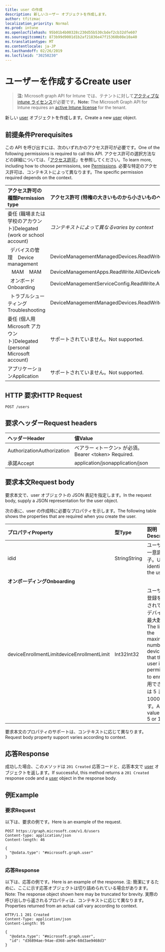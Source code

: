 ```yaml
---
title: user の作成
description: 新しいユーザー オブジェクトを作成します。
author: tfitzmac
localization_priority: Normal
ms.prod: intune
ms.openlocfilehash: 95b01b4b00328c230d55b530cbdef2cb32dfe607
ms.sourcegitcommit: 873b99d9001d1b2af21836e47f15360b08e10a40
ms.translationtype: MT
ms.contentlocale: ja-JP
ms.lasthandoff: 02/26/2019
ms.locfileid: "30250230"
---
```

# <a name="create-user"></a><span data-ttu-id="8d6df-103">ユーザーを作成する</span><span class="sxs-lookup"><span data-stu-id="8d6df-103">Create user</span></span>

> <span data-ttu-id="8d6df-104">**注:** Microsoft graph API for Intune では、テナントに対して[アクティブな intune ライセンス](https://go.microsoft.com/fwlink/?linkid=839381)が必要です。</span><span class="sxs-lookup"><span data-stu-id="8d6df-104">**Note:** The Microsoft Graph API for Intune requires an [active Intune license](https://go.microsoft.com/fwlink/?linkid=839381) for the tenant.</span></span>

<span data-ttu-id="8d6df-105">新しい [user](../resources/intune-shared-user.md) オブジェクトを作成します。</span><span class="sxs-lookup"><span data-stu-id="8d6df-105">Create a new [user](../resources/intune-shared-user.md) object.</span></span>

## <a name="prerequisites"></a><span data-ttu-id="8d6df-106">前提条件</span><span class="sxs-lookup"><span data-stu-id="8d6df-106">Prerequisites</span></span>
<span data-ttu-id="8d6df-107">この API を呼び出すには、次のいずれかのアクセス許可が必要です。</span><span class="sxs-lookup"><span data-stu-id="8d6df-107">One of the following permissions is required to call this API.</span></span> <span data-ttu-id="8d6df-108">アクセス許可の選択方法などの詳細については、「[アクセス許可](/graph/permissions-reference)」を参照してください。</span><span class="sxs-lookup"><span data-stu-id="8d6df-108">To learn more, including how to choose permissions, see [Permissions](/graph/permissions-reference).</span></span>  <span data-ttu-id="8d6df-109">必要な特定のアクセス許可は、コンテキストによって異なります。</span><span class="sxs-lookup"><span data-stu-id="8d6df-109">The specific permission required depends on the context.</span></span>

|<span data-ttu-id="8d6df-110">アクセス許可の種類</span><span class="sxs-lookup"><span data-stu-id="8d6df-110">Permission type</span></span>|<span data-ttu-id="8d6df-111">アクセス許可 (特権の大きいものから小さいものへ)</span><span class="sxs-lookup"><span data-stu-id="8d6df-111">Permissions (from most to least privileged)</span></span>|
|:---|:---|
|<span data-ttu-id="8d6df-112">委任 (職場または学校のアカウント)</span><span class="sxs-lookup"><span data-stu-id="8d6df-112">Delegated (work or school account)</span></span>| <span data-ttu-id="8d6df-113">_コンテキストによって異なる_</span><span class="sxs-lookup"><span data-stu-id="8d6df-113">_varies by context_</span></span> |
| <span data-ttu-id="8d6df-114">&nbsp;&nbsp;デバイスの管理</span><span class="sxs-lookup"><span data-stu-id="8d6df-114">&nbsp; &nbsp; Device management</span></span> | <span data-ttu-id="8d6df-115">DeviceManagementManagedDevices.ReadWrite.All</span><span class="sxs-lookup"><span data-stu-id="8d6df-115">DeviceManagementManagedDevices.ReadWrite.All</span></span> |
| <span data-ttu-id="8d6df-116">&nbsp;&nbsp; MAM</span><span class="sxs-lookup"><span data-stu-id="8d6df-116">&nbsp; &nbsp; MAM</span></span> | <span data-ttu-id="8d6df-117">DeviceManagementApps.ReadWrite.All</span><span class="sxs-lookup"><span data-stu-id="8d6df-117">DeviceManagementApps.ReadWrite.All</span></span> |
| <span data-ttu-id="8d6df-118">&nbsp;&nbsp;オンボード</span><span class="sxs-lookup"><span data-stu-id="8d6df-118">&nbsp; &nbsp; Onboarding</span></span> | <span data-ttu-id="8d6df-119">DeviceManagementServiceConfig.ReadWrite.All</span><span class="sxs-lookup"><span data-stu-id="8d6df-119">DeviceManagementServiceConfig.ReadWrite.All</span></span> |
| <span data-ttu-id="8d6df-120">&nbsp;&nbsp;トラブルシューティング</span><span class="sxs-lookup"><span data-stu-id="8d6df-120">&nbsp; &nbsp; Troubleshooting</span></span> | <span data-ttu-id="8d6df-121">DeviceManagementManagedDevices.ReadWrite.All</span><span class="sxs-lookup"><span data-stu-id="8d6df-121">DeviceManagementManagedDevices.ReadWrite.All</span></span> |
|<span data-ttu-id="8d6df-122">委任 (個人用 Microsoft アカウント)</span><span class="sxs-lookup"><span data-stu-id="8d6df-122">Delegated (personal Microsoft account)</span></span>|<span data-ttu-id="8d6df-123">サポートされていません。</span><span class="sxs-lookup"><span data-stu-id="8d6df-123">Not supported.</span></span>|
|<span data-ttu-id="8d6df-124">アプリケーション</span><span class="sxs-lookup"><span data-stu-id="8d6df-124">Application</span></span>|<span data-ttu-id="8d6df-125">サポートされていません。</span><span class="sxs-lookup"><span data-stu-id="8d6df-125">Not supported.</span></span>|

## <a name="http-request"></a><span data-ttu-id="8d6df-126">HTTP 要求</span><span class="sxs-lookup"><span data-stu-id="8d6df-126">HTTP Request</span></span>
<!-- {
  "blockType": "ignored"
}
-->
``` http
POST /users
```

## <a name="request-headers"></a><span data-ttu-id="8d6df-127">要求ヘッダー</span><span class="sxs-lookup"><span data-stu-id="8d6df-127">Request headers</span></span>
|<span data-ttu-id="8d6df-128">ヘッダー</span><span class="sxs-lookup"><span data-stu-id="8d6df-128">Header</span></span>|<span data-ttu-id="8d6df-129">値</span><span class="sxs-lookup"><span data-stu-id="8d6df-129">Value</span></span>|
|:---|:---|
|<span data-ttu-id="8d6df-130">Authorization</span><span class="sxs-lookup"><span data-stu-id="8d6df-130">Authorization</span></span>|<span data-ttu-id="8d6df-131">ベアラー &lt;トークン&gt; が必須。</span><span class="sxs-lookup"><span data-stu-id="8d6df-131">Bearer &lt;token&gt; Required.</span></span>|
|<span data-ttu-id="8d6df-132">承諾</span><span class="sxs-lookup"><span data-stu-id="8d6df-132">Accept</span></span>|<span data-ttu-id="8d6df-133">application/json</span><span class="sxs-lookup"><span data-stu-id="8d6df-133">application/json</span></span>|

## <a name="request-body"></a><span data-ttu-id="8d6df-134">要求本文</span><span class="sxs-lookup"><span data-stu-id="8d6df-134">Request body</span></span>
<span data-ttu-id="8d6df-135">要求本文で、user オブジェクトの JSON 表記を指定します。</span><span class="sxs-lookup"><span data-stu-id="8d6df-135">In the request body, supply a JSON representation for the user object.</span></span>

<span data-ttu-id="8d6df-136">次の表に、user の作成時に必要なプロパティを示します。</span><span class="sxs-lookup"><span data-stu-id="8d6df-136">The following table shows the properties that are required when you create the user.</span></span>

|<span data-ttu-id="8d6df-137">プロパティ</span><span class="sxs-lookup"><span data-stu-id="8d6df-137">Property</span></span>|<span data-ttu-id="8d6df-138">型</span><span class="sxs-lookup"><span data-stu-id="8d6df-138">Type</span></span>|<span data-ttu-id="8d6df-139">説明</span><span class="sxs-lookup"><span data-stu-id="8d6df-139">Description</span></span>|
|:---|:---|:---|
|<span data-ttu-id="8d6df-140">id</span><span class="sxs-lookup"><span data-stu-id="8d6df-140">id</span></span>|<span data-ttu-id="8d6df-141">String</span><span class="sxs-lookup"><span data-stu-id="8d6df-141">String</span></span>|<span data-ttu-id="8d6df-142">ユーザーの一意識別子。</span><span class="sxs-lookup"><span data-stu-id="8d6df-142">Unique identifier of the user.</span></span>|
|<span data-ttu-id="8d6df-143">**オンボーディング**</span><span class="sxs-lookup"><span data-stu-id="8d6df-143">**Onboarding**</span></span>|
|<span data-ttu-id="8d6df-144">deviceEnrollmentLimit</span><span class="sxs-lookup"><span data-stu-id="8d6df-144">deviceEnrollmentLimit</span></span>|<span data-ttu-id="8d6df-145">Int32</span><span class="sxs-lookup"><span data-stu-id="8d6df-145">Int32</span></span>|<span data-ttu-id="8d6df-146">ユーザーが登録を許可されているデバイスの最大数。</span><span class="sxs-lookup"><span data-stu-id="8d6df-146">The limit on the maximum number of devices that the user is permitted to enroll.</span></span> <span data-ttu-id="8d6df-147">使用できる値は 5 または 1000 です。</span><span class="sxs-lookup"><span data-stu-id="8d6df-147">Allowed values are 5 or 1000.</span></span>|

<span data-ttu-id="8d6df-148">要求本文のプロパティのサポートは、コンテキストに応じて異なります。</span><span class="sxs-lookup"><span data-stu-id="8d6df-148">Request body property support varies according to context.</span></span>

## <a name="response"></a><span data-ttu-id="8d6df-149">応答</span><span class="sxs-lookup"><span data-stu-id="8d6df-149">Response</span></span>
<span data-ttu-id="8d6df-150">成功した場合、このメソッドは `201 Created` 応答コードと、応答本文で [user](../resources/intune-shared-user.md) オブジェクトを返します。</span><span class="sxs-lookup"><span data-stu-id="8d6df-150">If successful, this method returns a `201 Created` response code and a [user](../resources/intune-shared-user.md) object in the response body.</span></span>

## <a name="example"></a><span data-ttu-id="8d6df-151">例</span><span class="sxs-lookup"><span data-stu-id="8d6df-151">Example</span></span>

### <a name="request"></a><span data-ttu-id="8d6df-152">要求</span><span class="sxs-lookup"><span data-stu-id="8d6df-152">Request</span></span>
<span data-ttu-id="8d6df-153">以下は、要求の例です。</span><span class="sxs-lookup"><span data-stu-id="8d6df-153">Here is an example of the request.</span></span>

``` http
POST https://graph.microsoft.com/v1.0/users
Content-type: application/json
Content-length: 46

{
  "@odata.type": "#microsoft.graph.user"
}
```

### <a name="response"></a><span data-ttu-id="8d6df-154">応答</span><span class="sxs-lookup"><span data-stu-id="8d6df-154">Response</span></span>
<span data-ttu-id="8d6df-155">以下は、応答の例です。</span><span class="sxs-lookup"><span data-stu-id="8d6df-155">Here is an example of the response.</span></span> <span data-ttu-id="8d6df-156">注: 簡潔にするために、ここに示す応答オブジェクトは切り詰められている場合があります。</span><span class="sxs-lookup"><span data-stu-id="8d6df-156">Note: The response object shown here may be truncated for brevity.</span></span> <span data-ttu-id="8d6df-157">実際の呼び出しから返されるプロパティは、コンテキストに応じて異なります。</span><span class="sxs-lookup"><span data-stu-id="8d6df-157">Properties returned from an actual call vary according to context.</span></span>

``` http
HTTP/1.1 201 Created
Content-Type: application/json
Content-Length: 95

{
  "@odata.type": "#microsoft.graph.user",
  "id": "d36894ae-94ae-d368-ae94-68d3ae9468d3"
}
```



